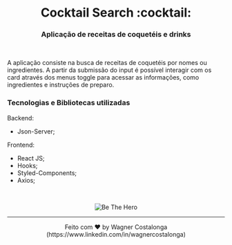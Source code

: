 <h1 align="center">Cocktail Search :cocktail:</h1>

<h3 align="center">Aplicação de receitas de coquetéis e drinks</h3>

<br />
<p>A aplicação consiste na busca de receitas de coquetéis por nomes ou ingredientes. A partir da submissão do input é possível interagir com os card através dos menus toggle para acessar as informações, como ingredientes e instruções de preparo.</p>

### **Tecnologias e Bibliotecas utilizadas**

Backend:

- Json-Server;

Frontend:

- React JS;
- Hooks;
- Styled-Components;
- Axios;

<br />

<p align="center">
  <img alt="Be The Hero" src="https://i.ibb.co/LkKpfzs/cocktail-search.gif" />
</p>

---
<p align="center">Feito com ♥ by Wagner Costalonga (https://www.linkedin.com/in/wagnercostalonga)</p>

